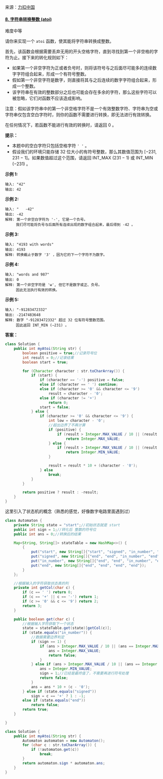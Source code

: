                                                                                                                                                                                                                                                                                                                                                                                                                                                                                                                                                                                       

来源：[力扣中国](https://leetcode-cn.com/)

#### [8. 字符串转换整数 (atoi)](https://leetcode-cn.com/problems/string-to-integer-atoi/)

难度中等

请你来实现一个 `atoi` 函数，使其能将字符串转换成整数。

首先，该函数会根据需要丢弃无用的开头空格字符，直到寻找到第一个非空格的字符为止。接下来的转化规则如下：

- 如果第一个非空字符为正或者负号时，则将该符号与之后面尽可能多的连续数字字符组合起来，形成一个有符号整数。
- 假如第一个非空字符是数字，则直接将其与之后连续的数字字符组合起来，形成一个整数。
- 该字符串在有效的整数部分之后也可能会存在多余的字符，那么这些字符可以被忽略，它们对函数不应该造成影响。

注意：假如该字符串中的第一个非空格字符不是一个有效整数字符、字符串为空或字符串仅包含空白字符时，则你的函数不需要进行转换，即无法进行有效转换。

在任何情况下，若函数不能进行有效的转换时，请返回 0 。

**提示：**

- 本题中的空白字符只包括空格字符 `' '` 。
- 假设我们的环境只能存储 32 位大小的有符号整数，那么其数值范围为 [−231,  231 − 1]。如果数值超过这个范围，请返回  INT_MAX (231 − 1) 或 INT_MIN (−231) 。

 

**示例 1:**

```
输入: "42"
输出: 42
```

**示例 2:**

```
输入: "   -42"
输出: -42
解释: 第一个非空白字符为 '-', 它是一个负号。
     我们尽可能将负号与后面所有连续出现的数字组合起来，最后得到 -42 。
```

**示例 3:**

```
输入: "4193 with words"
输出: 4193
解释: 转换截止于数字 '3' ，因为它的下一个字符不为数字。
```

**示例 4:**

```
输入: "words and 987"
输出: 0
解释: 第一个非空字符是 'w', 但它不是数字或正、负号。
     因此无法执行有效的转换。
```

**示例 5:**

```
输入: "-91283472332"
输出: -2147483648
解释: 数字 "-91283472332" 超过 32 位有符号整数范围。 
     因此返回 INT_MIN (−231) 。
```



**答案：**

```java
class Solution {
    public int myAtoi(String str) {
        boolean positive = true;//记录符号位
        int result = 0;//记录结果
        boolean start = true;

        for (Character character : str.toCharArray()) {
            if (start) {
                if (character == '-') positive = false;
                else if (character == ' ') continue;
                else if (character >= '0' && character <= '9')
                    result = character - '0';
                else if (character != '+')
                    return 0;
                start = false;
            } else {
                if (character >= '0' && character <= '9') {
                    int low = character - '0';
                    //超出边界了不再计算
                    if (positive) {
                        if (result > Integer.MAX_VALUE / 10 || (result == Integer.MAX_VALUE / 10 && low > 7))
                            return Integer.MAX_VALUE;
                    } else {
                        if (result > Integer.MAX_VALUE / 10 || (result == Integer.MAX_VALUE / 10 && low > 8))
                            return Integer.MIN_VALUE;
                    }

                    result = result * 10 + (character - '0');
                } else
                    break;
            }
        }

        return positive ? result : -result;
    }
}
```





这里引入了状态机的概念（熟悉的感觉，好像数字电路里面遇到过）

```java
class Automaton {
    private String state = "start";//初始状态就是 start
    public int sign = 1;//转化后 整数的符号位
    public int ans = 0;//转换后的结果

    Map<String, String[]> stateTable = new HashMap<>() {
        {
            put("start", new String[]{"start", "signed", "in_number", "end"});
            put("signed", new String[]{"end", "end", "in_number", "end"});
            put("in_number", new String[]{"end", "end", "in_number", "end"});
            put("end", new String[]{"end", "end", "end", "end"});
        }
    };

    //根据输入的字符获取状态表的列
    private int getCol(char c) {
        if (c == ' ') return 0;
        if (c == '+' || c == '-') return 1;
        if (c >= '0' && c <= '9') return 2;
        return 3;
    }

    public boolean get(char c) {
        //根据输入字符获取下一个状态
        state = stateTable.get(state)[getCol(c)];
        if (state.equals("in_number")) {
            //数据需要边界判定
            if (sign == 1) {
                if (ans > Integer.MAX_VALUE / 10 || (ans == Integer.MAX_VALUE / 10 && (c - '0') > 7)) {
                    ans = Integer.MAX_VALUE;
                    return false;
                }
            } else if (ans > Integer.MAX_VALUE / 10 || (ans == Integer.MAX_VALUE / 10 && (c - '0') > 8)) {
                ans = Integer.MIN_VALUE;
                sign = 1;//已经是最终值了，不需要再进行符号处理
                return false;
            }
            ans = ans * 10 + (c - '0');
        } else if (state.equals("signed"))
            sign = c == '+' ? 1 : -1;
        else if (state.equals("end"))
            return false;
        return true;
    }

}

class Solution {
    public int myAtoi(String str) {
        Automaton automaton = new Automaton();
        for (char c : str.toCharArray()) {
            if (!automaton.get(c))
                break;
        }
        return automaton.sign * automaton.ans;
    }
}

```

